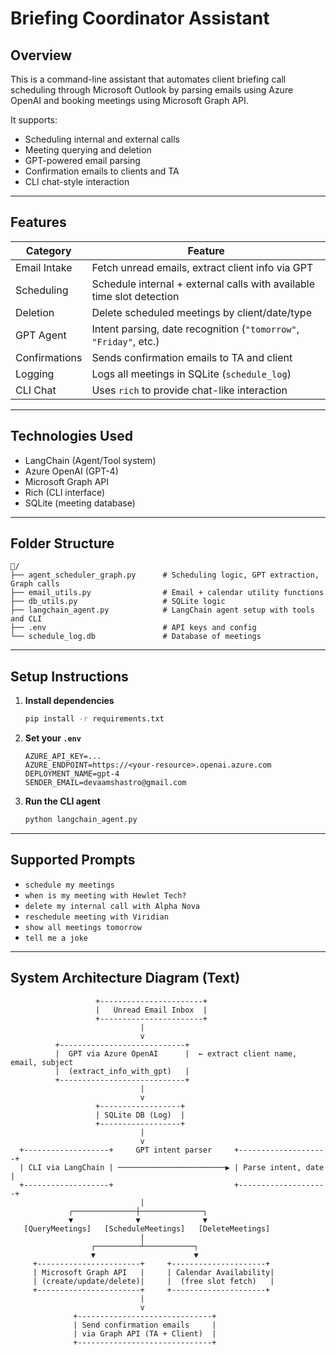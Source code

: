 #  Briefing Coordinator Assistant

##  Overview

This is a command-line assistant that automates client briefing call scheduling through Microsoft Outlook by parsing emails using Azure OpenAI and booking meetings using Microsoft Graph API.

It supports:
- Scheduling internal and external calls
- Meeting querying and deletion
- GPT-powered email parsing
- Confirmation emails to clients and TA
- CLI chat-style interaction

---

##  Features

| Category       | Feature                                                                 |
|----------------|-------------------------------------------------------------------------|
|  Email Intake | Fetch unread emails, extract client info via GPT                        |
|  Scheduling   | Schedule internal + external calls with available time slot detection   |
|  Deletion     | Delete scheduled meetings by client/date/type                           |
|  GPT Agent    | Intent parsing, date recognition (`"tomorrow"`, `"Friday"`, etc.)       |
|  Confirmations| Sends confirmation emails to TA and client                              |
|  Logging      | Logs all meetings in SQLite (`schedule_log`)                            |
| CLI Chat     | Uses `rich` to provide chat-like interaction                            |

---

##  Technologies Used

- LangChain (Agent/Tool system)
- Azure OpenAI (GPT-4)
- Microsoft Graph API
- Rich (CLI interface)
- SQLite (meeting database)

---

##  Folder Structure

```
📁/
├── agent_scheduler_graph.py      # Scheduling logic, GPT extraction, Graph calls
├── email_utils.py                # Email + calendar utility functions
├── db_utils.py                   # SQLite logic
├── langchain_agent.py            # LangChain agent setup with tools and CLI
├── .env                          # API keys and config
└── schedule_log.db               # Database of meetings
```

---

## Setup Instructions

1. **Install dependencies**
   ```bash
   pip install -r requirements.txt
   ```

2. **Set your `.env`**
   ```env
   AZURE_API_KEY=...
   AZURE_ENDPOINT=https://<your-resource>.openai.azure.com
   DEPLOYMENT_NAME=gpt-4
   SENDER_EMAIL=devaamshastro@gmail.com
   ```

3. **Run the CLI agent**
   ```bash
   python langchain_agent.py
   ```

---

##  Supported Prompts

- `schedule my meetings`
- `when is my meeting with Hewlet Tech?`
- `delete my internal call with Alpha Nova`
- `reschedule meeting with Viridian`
- `show all meetings tomorrow`
- `tell me a joke`

---

##  System Architecture Diagram (Text)

```
                   +-----------------------+
                   |   Unread Email Inbox  |
                   +-----------------------+
                             |
                             v
          +----------------------------+
          |  GPT via Azure OpenAI      |  ← extract client name, email, subject
          |  (extract_info_with_gpt)   |
          +----------------------------+
                             |
                             v
                   +------------------+
                   | SQLite DB (Log)  |
                   +------------------+
                             |
                             v
  +-------------------+     GPT intent parser     +--------------------+
  | CLI via LangChain | ────────────────────────▶ | Parse intent, date |
  +-------------------+                           +--------------------+
                             |
             ┌──────────────┼──────────────┐
             ▼              ▼              ▼
   [QueryMeetings]   [ScheduleMeetings]   [DeleteMeetings]
                             |
                  ┌──────────┴───────────┐
                  ▼                      ▼
     +-----------------------+     +---------------------+
     | Microsoft Graph API   |     | Calendar Availability|
     | (create/update/delete)|     |  (free slot fetch)   |
     +-----------------------+     +---------------------+
                             |
                             v
              +------------------------------+
              | Send confirmation emails     |
              | via Graph API (TA + Client)  |
              +------------------------------+
```
